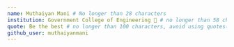 ```yaml
---
name: Muthaiyan Mani # No longer than 28 characters
institution: Government College of Engineering 🚩 # no longer than 58 characters
quote: Be the best # no longer than 100 characters, avoid using quotes(") to guarantee the format remains the same.
github_user: muthaiyanmani
---
```

